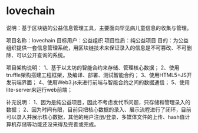 # lovechain
说明：基于区块链的公益信息管理工具，主要面向罕见病儿童信息的收集与管理。

项目名称：lovechain
目标用户：公益组织
项目性质：纯公益项目
目的：为公益组织提供一套信息管理系统，用区块链技术来保证录入的信息是不可篡改、不可删除、可以公开查询的系统。


项目架构说明：
1、基于以太坊的智能合约来存储、管理核心数据；
2、使用truffle架构搭建工程框架，及编译、部署、测试智能合约；
3、使用HTML5+JS开发前端界面；
4、使用Web3.js来进行前端与智能合约之间的数据通信；
5、使用lite-server来运行web前端；


补充说明：
1、因为是纯公益项目，因此不考虑发代币问题，只存储和管理录入的数据；
2、因为时间有限，目前只把核心数据的录入、展示流程进行了闭环，目前可以录入并展示核心数据，其他的用户注册/登录、多媒体文件的上传、hash值计算机存储等功能还没来得及完善或完成。


